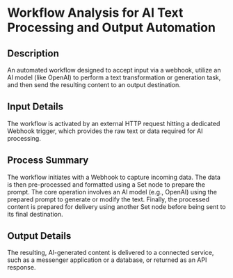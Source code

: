 # Workflow Analysis for AI Text Processing and Output Automation

## Description
An automated workflow designed to accept input via a webhook, utilize an AI model (like OpenAI) to perform a text transformation or generation task, and then send the resulting content to an output destination.

## Input Details
The workflow is activated by an external HTTP request hitting a dedicated Webhook trigger, which provides the raw text or data required for AI processing.

## Process Summary
The workflow initiates with a Webhook to capture incoming data. The data is then pre-processed and formatted using a Set node to prepare the prompt. The core operation involves an AI model (e.g., OpenAI) using the prepared prompt to generate or modify the text. Finally, the processed content is prepared for delivery using another Set node before being sent to its final destination.

## Output Details
The resulting, AI-generated content is delivered to a connected service, such as a messenger application or a database, or returned as an API response.
